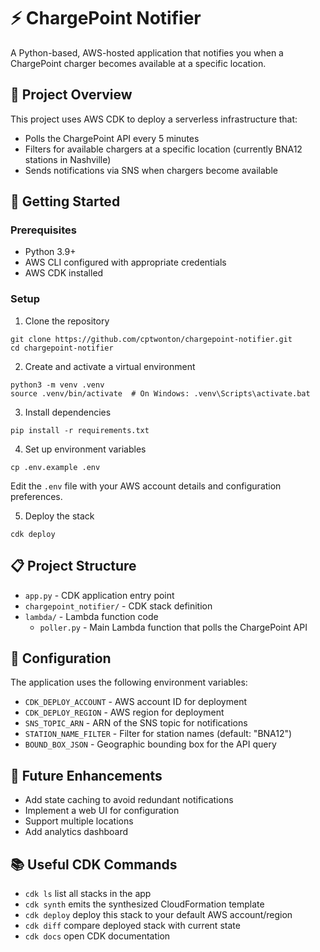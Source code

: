 # ⚡️ ChargePoint Notifier

A Python-based, AWS-hosted application that notifies you when a ChargePoint charger becomes available at a specific location.

## 🎯 Project Overview

This project uses AWS CDK to deploy a serverless infrastructure that:
- Polls the ChargePoint API every 5 minutes
- Filters for available chargers at a specific location (currently BNA12 stations in Nashville)
- Sends notifications via SNS when chargers become available

## 🚀 Getting Started

### Prerequisites
- Python 3.9+
- AWS CLI configured with appropriate credentials
- AWS CDK installed

### Setup

1. Clone the repository
```
git clone https://github.com/cptwonton/chargepoint-notifier.git
cd chargepoint-notifier
```

2. Create and activate a virtual environment
```
python3 -m venv .venv
source .venv/bin/activate  # On Windows: .venv\Scripts\activate.bat
```

3. Install dependencies
```
pip install -r requirements.txt
```

4. Set up environment variables
```
cp .env.example .env
```
Edit the `.env` file with your AWS account details and configuration preferences.

5. Deploy the stack
```
cdk deploy
```

## 📋 Project Structure

- `app.py` - CDK application entry point
- `chargepoint_notifier/` - CDK stack definition
- `lambda/` - Lambda function code
  - `poller.py` - Main Lambda function that polls the ChargePoint API

## 🔧 Configuration

The application uses the following environment variables:
- `CDK_DEPLOY_ACCOUNT` - AWS account ID for deployment
- `CDK_DEPLOY_REGION` - AWS region for deployment
- `SNS_TOPIC_ARN` - ARN of the SNS topic for notifications
- `STATION_NAME_FILTER` - Filter for station names (default: "BNA12")
- `BOUND_BOX_JSON` - Geographic bounding box for the API query

## 📝 Future Enhancements

- Add state caching to avoid redundant notifications
- Implement a web UI for configuration
- Support multiple locations
- Add analytics dashboard

## 📚 Useful CDK Commands

* `cdk ls`          list all stacks in the app
* `cdk synth`       emits the synthesized CloudFormation template
* `cdk deploy`      deploy this stack to your default AWS account/region
* `cdk diff`        compare deployed stack with current state
* `cdk docs`        open CDK documentation
